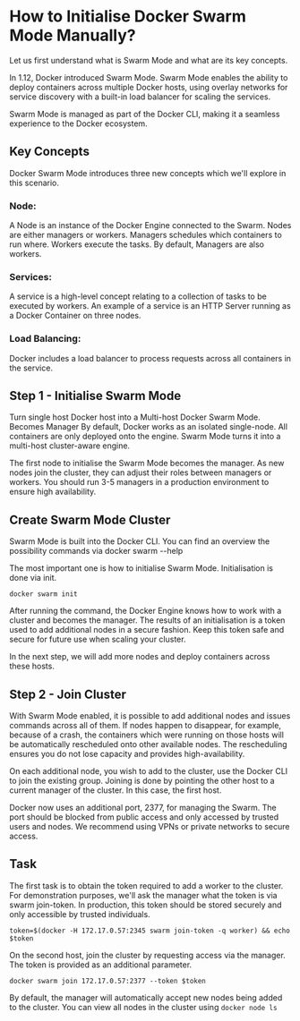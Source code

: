 # How to Initialise Docker Swarm Mode Manually?

Let us first understand what is Swarm Mode and what are its key concepts.

In 1.12, Docker introduced Swarm Mode. Swarm Mode enables the ability to deploy containers across multiple Docker hosts, using overlay networks for service discovery with a built-in load balancer for scaling the services.

Swarm Mode is managed as part of the Docker CLI, making it a seamless experience to the Docker ecosystem.

## Key Concepts

Docker Swarm Mode introduces three new concepts which we'll explore in this scenario.

### Node: 

A Node is an instance of the Docker Engine connected to the Swarm. Nodes are either managers or workers. Managers schedules which containers to run where. Workers execute the tasks. By default, Managers are also workers.

### Services: 

A service is a high-level concept relating to a collection of tasks to be executed by workers. An example of a service is an HTTP Server running as a Docker Container on three nodes.

### Load Balancing: 

Docker includes a load balancer to process requests across all containers in the service.

## Step 1 - Initialise Swarm Mode

Turn single host Docker host into a Multi-host Docker Swarm Mode. Becomes Manager By default, Docker works as an isolated single-node. All containers are only deployed onto the engine. Swarm Mode turns it into a multi-host cluster-aware engine.

The first node to initialise the Swarm Mode becomes the manager. As new nodes join the cluster, they can adjust their roles between managers or workers. You should run 3-5 managers in a production environment to ensure high availability.

## Create Swarm Mode Cluster

Swarm Mode is built into the Docker CLI. You can find an overview the possibility commands via docker swarm --help

The most important one is how to initialise Swarm Mode. Initialisation is done via init.

```
docker swarm init
```

After running the command, the Docker Engine knows how to work with a cluster and becomes the manager. The results of an initialisation is a token used to add additional nodes in a secure fashion. Keep this token safe and secure for future use when scaling your cluster.

In the next step, we will add more nodes and deploy containers across these hosts.

## Step 2 - Join Cluster

With Swarm Mode enabled, it is possible to add additional nodes and issues commands across all of them. If nodes happen to disappear, for example, because of a crash, the containers which were running on those hosts will be automatically rescheduled onto other available nodes. The rescheduling ensures you do not lose capacity and provides high-availability.

On each additional node, you wish to add to the cluster, use the Docker CLI to join the existing group. Joining is done by pointing the other host to a current manager of the cluster. In this case, the first host.

Docker now uses an additional port, 2377, for managing the Swarm. The port should be blocked from public access and only accessed by trusted users and nodes. We recommend using VPNs or private networks to secure access.

## Task

The first task is to obtain the token required to add a worker to the cluster. For demonstration purposes, we'll ask the manager what the token is via swarm join-token. In production, this token should be stored securely and only accessible by trusted individuals.

```
token=$(docker -H 172.17.0.57:2345 swarm join-token -q worker) && echo $token
```

On the second host, join the cluster by requesting access via the manager. The token is provided as an additional parameter.

```
docker swarm join 172.17.0.57:2377 --token $token
```

By default, the manager will automatically accept new nodes being added to the cluster. You can view all nodes in the cluster using ```docker node ls```
